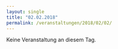 ```yaml
---
layout: single
title: "02.02.2018"
permalink: /veranstaltungen/2018/02/02/
---
```


Keine Veranstaltung an diesem Tag.
